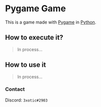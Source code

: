 # Pygame Game
This is a game made with [Pygame](https://www.pygame.org/news) in [Python](https://www.python.org/).
## How to execute it?
> In process...
## How to use it
> In process...
### Contact
Discord: `3xotic#2903`